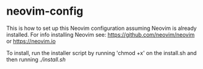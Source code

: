 # neovim-config
This is how to set up this Neovim configuration assuming Neovim is already installed. For info installing Neovim see: https://github.com/neovim/neovim or https://neovim.io

To install, run the installer script by running 'chmod +x' on the install.sh and then running _./install.sh_
